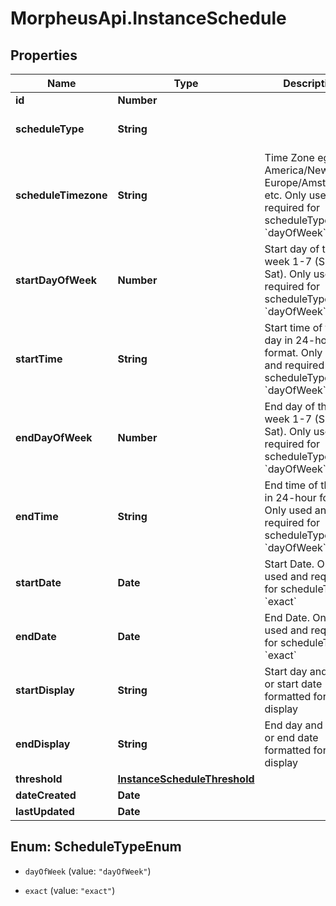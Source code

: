 # MorpheusApi.InstanceSchedule

## Properties

Name | Type | Description | Notes
------------ | ------------- | ------------- | -------------
**id** | **Number** |  | [optional] 
**scheduleType** | **String** |  | [optional] [default to &#39;dayOfWeek&#39;]
**scheduleTimezone** | **String** | Time Zone eg. America/New_York, Europe/Amsterdam, etc. Only used and required for scheduleType &#x60;dayOfWeek&#x60; | [optional] [default to &#39;UTC&#39;]
**startDayOfWeek** | **Number** | Start day of the week 1-7 (Sun-Sat). Only used and required for scheduleType &#x60;dayOfWeek&#x60; | [optional] 
**startTime** | **String** | Start time of the day in 24-hour format. Only used and required for scheduleType &#x60;dayOfWeek&#x60; | [optional] 
**endDayOfWeek** | **Number** | End day of the week 1-7 (Sun-Sat). Only used and required for scheduleType &#x60;dayOfWeek&#x60; | [optional] 
**endTime** | **String** | End time of the day in 24-hour format. Only used and required for scheduleType &#x60;dayOfWeek&#x60; | [optional] 
**startDate** | **Date** | Start Date. Only used and required for scheduleType &#x60;exact&#x60; | [optional] 
**endDate** | **Date** | End Date. Only used and required for scheduleType &#x60;exact&#x60; | [optional] 
**startDisplay** | **String** | Start day and time or start date formatted for display | [optional] 
**endDisplay** | **String** | End day and time or end date formatted for display | [optional] 
**threshold** | [**InstanceScheduleThreshold**](InstanceScheduleThreshold.md) |  | [optional] 
**dateCreated** | **Date** |  | [optional] 
**lastUpdated** | **Date** |  | [optional] 



## Enum: ScheduleTypeEnum


* `dayOfWeek` (value: `"dayOfWeek"`)

* `exact` (value: `"exact"`)




